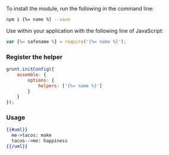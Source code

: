 To install the module, run the following in the command line:

```bash
npm i {%= name %} --save
```

Use within your application with the following line of JavaScript:

```js
var {%= safename %} = require('{%= name %}');
```

### Register the helper

```javascript
grunt.initConfig({
	assemble: {
		options: {
			helpers: ['{%= name %}']
		}
	}
});
```

### Usage

```handlebars
{{#uml}}
  me->tacos: make
  tacos-->me: happiness
{{/uml}}
```